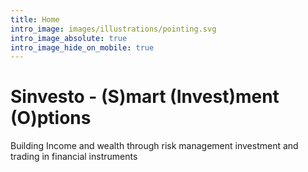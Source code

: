 ```yaml
---
title: Home
intro_image: images/illustrations/pointing.svg
intro_image_absolute: true
intro_image_hide_on_mobile: true
---
```

# Sinvesto - (S)mart (Invest)ment (O)ptions

Building Income and wealth through risk management investment and trading in financial instruments

